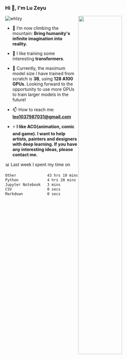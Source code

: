 ### Hi 👋, I'm Lu Zeyu

<img src="https://komarev.com/ghpvc/?username=whlzy&label=Profile%20views&color=0e75b6&style=flat" alt="whlzy" />
<img align="right" width="53%" src="https://github-readme-stats.vercel.app/api?username=whlzy&show_icons=true">

- 🔭 I’m now climbing the mountain: **Bring humanity's infinite imagination into reality.**

- 🌄 I like training some interesting **transformers**.

- 🌠 Currently, the maximum model size I have trained from scratch is **3B**, using **128 A100 GPUs**. Looking forward to the opportunity to use more GPUs to train larger models in the future!

- 📫 How to reach me: **leo1037987031@gmail.com**

- ⚡ **I like ACG(animation, comic and game). I want to help artists, painters and designers with deep learning. If you have any interesting ideas, please contact me.**

📊 Last week I spent my time on

<!--START_SECTION:waka-->

```txt
Other              43 hrs 19 mins  ██████████████████████▓░░   90.78 %
Python             4 hrs 20 mins   ██▒░░░░░░░░░░░░░░░░░░░░░░   09.11 %
Jupyter Notebook   3 mins          ░░░░░░░░░░░░░░░░░░░░░░░░░   00.11 %
CSV                0 secs          ░░░░░░░░░░░░░░░░░░░░░░░░░   00.01 %
Markdown           0 secs          ░░░░░░░░░░░░░░░░░░░░░░░░░   00.01 %
```

<!--END_SECTION:waka-->


